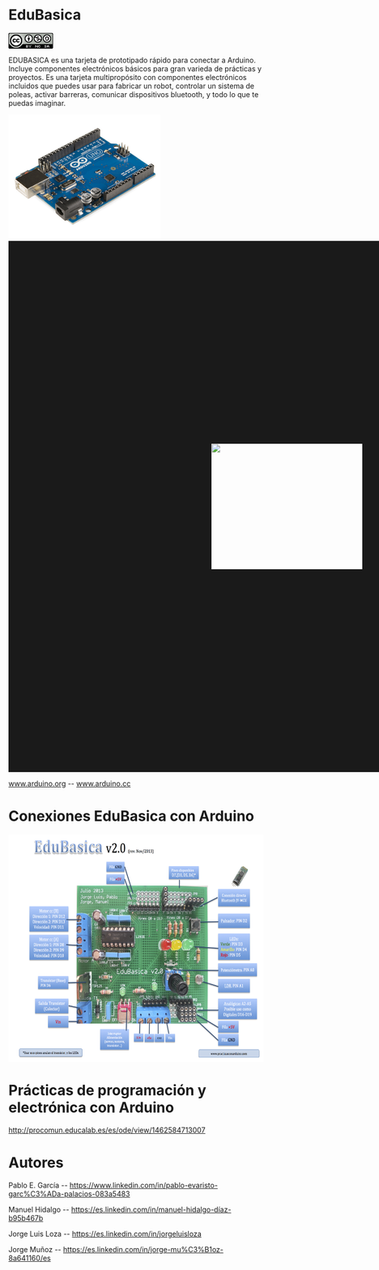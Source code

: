 # EduBasica
<a href="" target="_blank"><img width="88" height="31" border="0" align="center" src="img/88x31.png "/></a>

EDUBASICA es una tarjeta de prototipado rápido para conectar a Arduino. Incluye componentes electrónicos básicos para gran varieda de prácticas y proyectos. Es una tarjeta multipropósito con componentes electrónicos incluidos que puedes usar para fabricar un robot, controlar un sistema de poleas, activar barreras, comunicar dispositivos bluetooth, y todo lo que te puedas imaginar.

<a href="" target="_blank"><img width="300" height="250" border="0" align="center" src="img/Arduino_Uno_-_R3.jpg "/></a>
<a href="" target="_blank"><img width="300" height="250" border="400" align="center" src=""/></a>

www.arduino.org -- www.arduino.cc

# Conexiones EduBasica con Arduino

<a href="" target="_blank"><img width="700" height="450" border="0" align="center" src="img/EdubasicaQuickStartGuide-2.png "/></a>

# Prácticas de programación y electrónica con Arduino
http://procomun.educalab.es/es/ode/view/1462584713007
# Autores
Pablo E. García -- https://www.linkedin.com/in/pablo-evaristo-garc%C3%ADa-palacios-083a5483

Manuel Hidalgo -- https://es.linkedin.com/in/manuel-hidalgo-díaz-b95b467b

Jorge Luis Loza -- https://es.linkedin.com/in/jorgeluisloza

Jorge Muñoz -- https://es.linkedin.com/in/jorge-mu%C3%B1oz-8a641160/es
